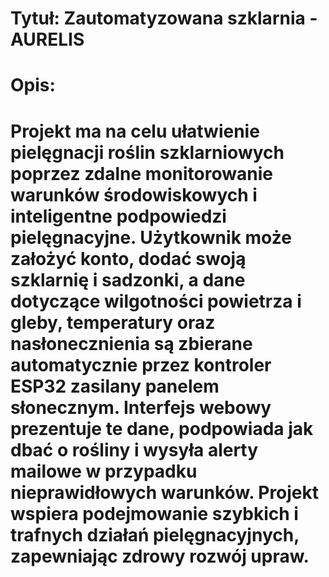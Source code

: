 # <b>Tytuł: Zautomatyzowana szklarnia - AURELIS</b>
# <b>Opis:</b> 
# Projekt ma na celu ułatwienie pielęgnacji roślin szklarniowych poprzez zdalne monitorowanie warunków środowiskowych i inteligentne podpowiedzi pielęgnacyjne. Użytkownik może założyć konto, dodać swoją szklarnię i sadzonki, a dane dotyczące wilgotności powietrza i gleby, temperatury oraz nasłonecznienia są zbierane automatycznie przez kontroler ESP32 zasilany panelem słonecznym. Interfejs webowy prezentuje te dane, podpowiada jak dbać o rośliny i wysyła alerty mailowe w przypadku nieprawidłowych warunków. Projekt wspiera podejmowanie szybkich i trafnych działań pielęgnacyjnych, zapewniając zdrowy rozwój upraw.
